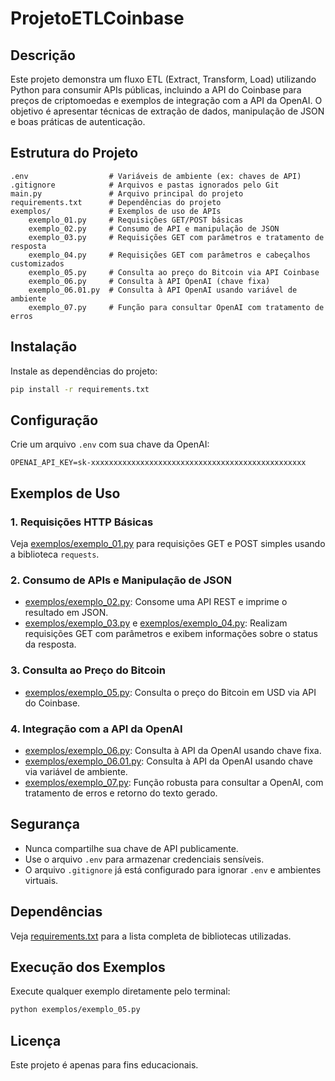 # ProjetoETLCoinbase

## Descrição

Este projeto demonstra um fluxo ETL (Extract, Transform, Load) utilizando Python para consumir APIs públicas, incluindo a API do Coinbase para preços de criptomoedas e exemplos de integração com a API da OpenAI. O objetivo é apresentar técnicas de extração de dados, manipulação de JSON e boas práticas de autenticação.

## Estrutura do Projeto

```
.env                  # Variáveis de ambiente (ex: chaves de API)
.gitignore            # Arquivos e pastas ignorados pelo Git
main.py               # Arquivo principal do projeto
requirements.txt      # Dependências do projeto
exemplos/             # Exemplos de uso de APIs
    exemplo_01.py     # Requisições GET/POST básicas
    exemplo_02.py     # Consumo de API e manipulação de JSON
    exemplo_03.py     # Requisições GET com parâmetros e tratamento de resposta
    exemplo_04.py     # Requisições GET com parâmetros e cabeçalhos customizados
    exemplo_05.py     # Consulta ao preço do Bitcoin via API Coinbase
    exemplo_06.py     # Consulta à API OpenAI (chave fixa)
    exemplo_06.01.py  # Consulta à API OpenAI usando variável de ambiente
    exemplo_07.py     # Função para consultar OpenAI com tratamento de erros
```

## Instalação

Instale as dependências do projeto:

```sh
pip install -r requirements.txt
```

## Configuração

Crie um arquivo `.env` com sua chave da OpenAI:

```
OPENAI_API_KEY=sk-xxxxxxxxxxxxxxxxxxxxxxxxxxxxxxxxxxxxxxxxxxxxxxxx
```

## Exemplos de Uso

### 1. Requisições HTTP Básicas

Veja [exemplos/exemplo_01.py](exemplos/exemplo_01.py) para requisições GET e POST simples usando a biblioteca `requests`.

### 2. Consumo de APIs e Manipulação de JSON

- [exemplos/exemplo_02.py](exemplos/exemplo_02.py): Consome uma API REST e imprime o resultado em JSON.
- [exemplos/exemplo_03.py](exemplos/exemplo_03.py) e [exemplos/exemplo_04.py](exemplos/exemplo_04.py): Realizam requisições GET com parâmetros e exibem informações sobre o status da resposta.

### 3. Consulta ao Preço do Bitcoin

- [exemplos/exemplo_05.py](exemplos/exemplo_05.py): Consulta o preço do Bitcoin em USD via API do Coinbase.

### 4. Integração com a API da OpenAI

- [exemplos/exemplo_06.py](exemplos/exemplo_06.py): Consulta à API da OpenAI usando chave fixa.
- [exemplos/exemplo_06.01.py](exemplos/exemplo_06.01.py): Consulta à API da OpenAI usando chave via variável de ambiente.
- [exemplos/exemplo_07.py](exemplos/exemplo_07.py): Função robusta para consultar a OpenAI, com tratamento de erros e retorno do texto gerado.

## Segurança

- Nunca compartilhe sua chave de API publicamente.
- Use o arquivo `.env` para armazenar credenciais sensíveis.
- O arquivo `.gitignore` já está configurado para ignorar `.env` e ambientes virtuais.

## Dependências

Veja [requirements.txt](requirements.txt) para a lista completa de bibliotecas utilizadas.

## Execução dos Exemplos

Execute qualquer exemplo diretamente pelo terminal:

```sh
python exemplos/exemplo_05.py
```

## Licença

Este projeto é apenas para fins educacionais.